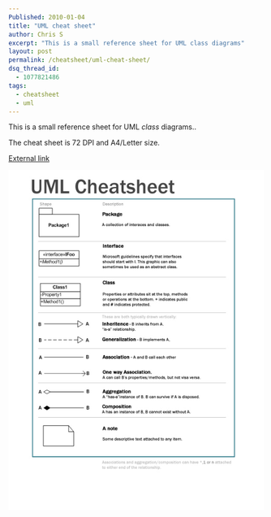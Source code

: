 ```yaml
---
Published: 2010-01-04
title: "UML cheat sheet"
author: Chris S
excerpt: "This is a small reference sheet for UML class diagrams"
layout: post
permalink: /cheatsheet/uml-cheat-sheet/
dsq_thread_id:
  - 1077821486
tags:
  - cheatsheet
  - uml
---
```

This is a small reference sheet for UML *class* diagrams.. 

<!--more-->

The cheat sheet is 72 DPI and A4/Letter size.

[External link][1]

![UML cheat sheet][2]

 [1]: /wp-content/uploads/2010/01/umlcheatsheet.jpg
 [2]: /wp-content/uploads/2010/01/umlcheatsheet.jpg